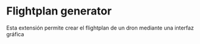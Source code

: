 # Flightplan generator

Esta extensión permite crear el flightplan de un dron mediante una interfaz gráfica